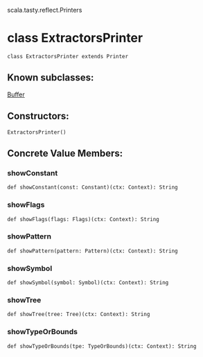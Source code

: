 scala.tasty.reflect.Printers
# class ExtractorsPrinter

<pre><code class="language-scala" >class ExtractorsPrinter extends Printer</pre></code>
## Known subclasses:
<a href="./ExtractorsPrinter/Buffer.md">Buffer</a>
## Constructors:
<pre><code class="language-scala" >ExtractorsPrinter()</pre></code>

## Concrete Value Members:
### showConstant
<pre><code class="language-scala" >def showConstant(const: Constant)(ctx: Context): String</pre></code>

### showFlags
<pre><code class="language-scala" >def showFlags(flags: Flags)(ctx: Context): String</pre></code>

### showPattern
<pre><code class="language-scala" >def showPattern(pattern: Pattern)(ctx: Context): String</pre></code>

### showSymbol
<pre><code class="language-scala" >def showSymbol(symbol: Symbol)(ctx: Context): String</pre></code>

### showTree
<pre><code class="language-scala" >def showTree(tree: Tree)(ctx: Context): String</pre></code>

### showTypeOrBounds
<pre><code class="language-scala" >def showTypeOrBounds(tpe: TypeOrBounds)(ctx: Context): String</pre></code>

